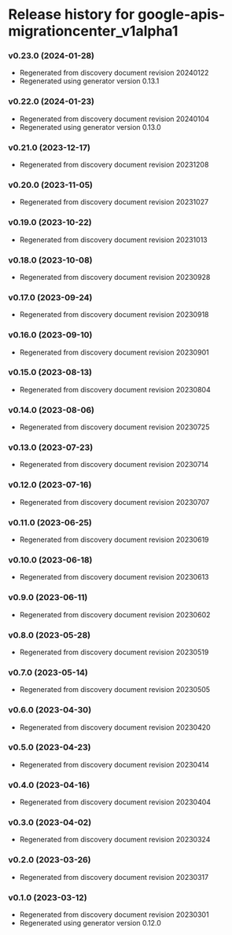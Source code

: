 # Release history for google-apis-migrationcenter_v1alpha1

### v0.23.0 (2024-01-28)

* Regenerated from discovery document revision 20240122
* Regenerated using generator version 0.13.1

### v0.22.0 (2024-01-23)

* Regenerated from discovery document revision 20240104
* Regenerated using generator version 0.13.0

### v0.21.0 (2023-12-17)

* Regenerated from discovery document revision 20231208

### v0.20.0 (2023-11-05)

* Regenerated from discovery document revision 20231027

### v0.19.0 (2023-10-22)

* Regenerated from discovery document revision 20231013

### v0.18.0 (2023-10-08)

* Regenerated from discovery document revision 20230928

### v0.17.0 (2023-09-24)

* Regenerated from discovery document revision 20230918

### v0.16.0 (2023-09-10)

* Regenerated from discovery document revision 20230901

### v0.15.0 (2023-08-13)

* Regenerated from discovery document revision 20230804

### v0.14.0 (2023-08-06)

* Regenerated from discovery document revision 20230725

### v0.13.0 (2023-07-23)

* Regenerated from discovery document revision 20230714

### v0.12.0 (2023-07-16)

* Regenerated from discovery document revision 20230707

### v0.11.0 (2023-06-25)

* Regenerated from discovery document revision 20230619

### v0.10.0 (2023-06-18)

* Regenerated from discovery document revision 20230613

### v0.9.0 (2023-06-11)

* Regenerated from discovery document revision 20230602

### v0.8.0 (2023-05-28)

* Regenerated from discovery document revision 20230519

### v0.7.0 (2023-05-14)

* Regenerated from discovery document revision 20230505

### v0.6.0 (2023-04-30)

* Regenerated from discovery document revision 20230420

### v0.5.0 (2023-04-23)

* Regenerated from discovery document revision 20230414

### v0.4.0 (2023-04-16)

* Regenerated from discovery document revision 20230404

### v0.3.0 (2023-04-02)

* Regenerated from discovery document revision 20230324

### v0.2.0 (2023-03-26)

* Regenerated from discovery document revision 20230317

### v0.1.0 (2023-03-12)

* Regenerated from discovery document revision 20230301
* Regenerated using generator version 0.12.0


